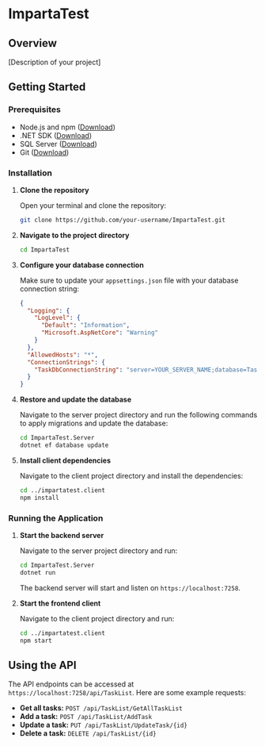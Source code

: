 # ImpartaTest

## Overview
[Description of your project]

## Getting Started

### Prerequisites
- Node.js and npm ([Download](https://nodejs.org/))
- .NET SDK ([Download](https://dotnet.microsoft.com/download))
- SQL Server ([Download](https://www.microsoft.com/en-us/sql-server/sql-server-downloads))
- Git ([Download](https://git-scm.com/))

### Installation

1. **Clone the repository**

    Open your terminal and clone the repository:
    ```bash
    git clone https://github.com/your-username/ImpartaTest.git
    ```

2. **Navigate to the project directory**

    ```bash
    cd ImpartaTest
    ```

3. **Configure your database connection**

    Make sure to update your `appsettings.json` file with your database connection string:
    ```json
    {
      "Logging": {
        "LogLevel": {
          "Default": "Information",
          "Microsoft.AspNetCore": "Warning"
        }
      },
      "AllowedHosts": "*",
      "ConnectionStrings": {
        "TaskDbConnectionString": "server=YOUR_SERVER_NAME;database=TaskList;Trusted_Connection=true;TrustServerCertificate=True"
      }
    }
    ```

4. **Restore and update the database**

    Navigate to the server project directory and run the following commands to apply migrations and update the database:
    ```bash
    cd ImpartaTest.Server
    dotnet ef database update
    ```

5. **Install client dependencies**

    Navigate to the client project directory and install the dependencies:
    ```bash
    cd ../impartatest.client
    npm install
    ```

### Running the Application

1. **Start the backend server**

    Navigate to the server project directory and run:
    ```bash
    cd ImpartaTest.Server
    dotnet run
    ```

    The backend server will start and listen on `https://localhost:7258`.

2. **Start the frontend client**

    Navigate to the client project directory and run:
    ```bash
    cd ../impartatest.client
    npm start
    ```

## Using the API

The API endpoints can be accessed at `https://localhost:7258/api/TaskList`. Here are some example requests:

- **Get all tasks:** `POST /api/TaskList/GetAllTaskList`
- **Add a task:** `POST /api/TaskList/AddTask`
- **Update a task:** `PUT /api/TaskList/UpdateTask/{id}`
- **Delete a task:** `DELETE /api/TaskList/{id}`